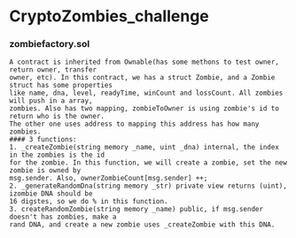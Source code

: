 # CryptoZombies_challenge

### zombiefactory.sol
    A contract is inherited from Ownable(has some methons to test owner, return owner, transfer 
	owner, etc). In this contract, we has a struct Zombie, and a Zombie struct has some properties 
	like name, dna, level, readyTime, winCount and lossCount. All zombies will push in a array, 
	zombies. Also has two mapping, zombieToOwner is using zombie's id to return who is the owner. 
	The other one uses address to mapping this address has how many zombies.
	#### 3 functions:
	1. _createZombie(string memory _name, uint _dna) internal, the index in the zombies is the id
	for the zombie. In this function, we will create a zombie, set the new zombie is owned by 
	msg.sender. Also, ownerZombieCount[msg.sender] ++;
	2. _generateRandomDna(string memory _str) private view returns (uint), izombie DNA should be
	16 digstes, so we do % in this function.
	3. createRandomZombie(string memory _name) public, if msg.sender doesn't has zombies, make a 
	rand DNA, and create a new zombie uses _createZombie with this DNA.
	